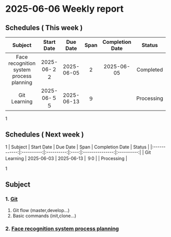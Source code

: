 # 2025-06-06 Weekly report

## Schedules ( This week )

|                 Subject                  | Start Date |  Due Date  | Span | Completion Date |   Status   |
|:----------------------------------------:|:----------:|:----------:|:----:|:---------------:|:----------:|
| Face recognition system process planning | 2025-06-２２ | 2025-06-05 |  2   |   2025-06-05    | Completed  |     |
|               Git Learning               | 2025-06-５５ | 2025-06-13 |  ９  |                 | Processing |     |
1

## Schedules ( Next week )
1
|   Subject    | Start Date |  Due Date  | Span | Completion Date |   Status   | 
|:------------:|:----------:|:----------:|:----:|:---------------:|:----------:|
| Git Learning | 2025-06-03 | 2025-06-13 |  ９0  |                 | Processing |

1
## Subject
### 1. [Git](https://hackmd.io/@dRJLCJLST-SP2uU10JIAJQ/HyfLApyXll)
1. Git flow (master,develop...)
2. Basic commands (init,clone...)

### 2. [Face recognition system process planning](https://hackmd.io/@dRJLCJLST-SP2uU10JIAJQ/ByANfqRzgg)